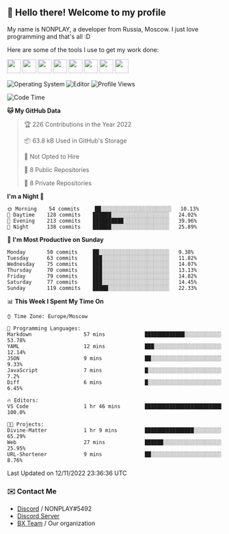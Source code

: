 ## :wave: Hello there! Welcome to my profile

My name is NONPLAY, a developer from Russia, Moscow. I just love programming and that's all :D

Here are some of the tools I use to get my work done:

<kbd><img height="32" src="https://img.icons8.com/color/2x/visual-studio-code-2019.png"></kbd>
<kbd><img height="32" src="https://img.icons8.com/color/2x/linux.png"></kbd>
<kbd><img height="32" src="https://img.icons8.com/fluent/2x/console.png"></kbd>
<kbd><img height="32" src="https://img.icons8.com/color/2x/open-source.png"></kbd>
<kbd><img height="32" src="https://img.icons8.com/color/2x/git.png"></kbd>
<kbd><img height="32" src="https://img.icons8.com/color/2x/nginx.png"></kbd>
<a href="?#gh-light-mode-only"><kbd><img height="32" src="https://img.icons8.com/metro/2x/mysql.png"></kbd></a>
<a href="?#gh-dark-mode-only"><kbd><img height="32" src="https://img.icons8.com/FFFFFF/metro/2x/mysql.png"></kbd></a>

![Operating System](https://img.shields.io/badge/OS-Windows%2010%20Pro-informational?style=for-the-badge&logo=Windows&logoColor=white&color=007ec6)
![Editor](https://img.shields.io/badge/Editor-VS%20Code-informational?style=for-the-badge&logo=Visual%20Studio%20Code&logoColor=white&color=007ec6)
![Profile Views](https://komarev.com/ghpvc/?username=NONPLAYT&color=blue&style=for-the-badge)

<!--START_SECTION:waka-->
![Code Time](http://img.shields.io/badge/Code%20Time-3%20hrs%208%20mins-blue)

**🐱 My GitHub Data** 

> 🏆 226 Contributions in the Year 2022
 > 
> 📦 63.8 kB Used in GitHub's Storage 
 > 
> 🚫 Not Opted to Hire
 > 
> 📜 8 Public Repositories 
 > 
> 🔑 8 Private Repositories  
 > 
**I'm a Night 🦉** 

```text
🌞 Morning    54 commits     ██░░░░░░░░░░░░░░░░░░░░░░░   10.13% 
🌆 Daytime    128 commits    ██████░░░░░░░░░░░░░░░░░░░   24.02% 
🌃 Evening    213 commits    ██████████░░░░░░░░░░░░░░░   39.96% 
🌙 Night      138 commits    ██████░░░░░░░░░░░░░░░░░░░   25.89%

```
📅 **I'm Most Productive on Sunday** 

```text
Monday       50 commits     ██░░░░░░░░░░░░░░░░░░░░░░░   9.38% 
Tuesday      63 commits     ███░░░░░░░░░░░░░░░░░░░░░░   11.82% 
Wednesday    75 commits     ███░░░░░░░░░░░░░░░░░░░░░░   14.07% 
Thursday     70 commits     ███░░░░░░░░░░░░░░░░░░░░░░   13.13% 
Friday       79 commits     ███░░░░░░░░░░░░░░░░░░░░░░   14.82% 
Saturday     77 commits     ███░░░░░░░░░░░░░░░░░░░░░░   14.45% 
Sunday       119 commits    █████░░░░░░░░░░░░░░░░░░░░   22.33%

```


📊 **This Week I Spent My Time On** 

```text
⌚︎ Time Zone: Europe/Moscow

💬 Programming Languages: 
Markdown                 57 mins             █████████████░░░░░░░░░░░░   53.78% 
YAML                     12 mins             ███░░░░░░░░░░░░░░░░░░░░░░   12.14% 
JSON                     9 mins              ██░░░░░░░░░░░░░░░░░░░░░░░   9.33% 
JavaScript               7 mins              █░░░░░░░░░░░░░░░░░░░░░░░░   7.2% 
Diff                     6 mins              █░░░░░░░░░░░░░░░░░░░░░░░░   6.45%

🔥 Editors: 
VS Code                  1 hr 46 mins        █████████████████████████   100.0%

🐱‍💻 Projects: 
Divine-Matter            1 hr 9 mins         ████████████████░░░░░░░░░   65.29% 
Web                      27 mins             ██████░░░░░░░░░░░░░░░░░░░   25.95% 
URL-Shortener            9 mins              ██░░░░░░░░░░░░░░░░░░░░░░░   8.76%

```


 Last Updated on 12/11/2022 23:36:36 UTC
<!--END_SECTION:waka-->

### ✉️ Contact Me

- [Discord](https://discord.com/users/597087584090587177) / NONPLAY#5492
- [Discord Server](https://discord.gg/p7cxhw7E2M)
- [BX Team](https://github.com/BX-Team) / Our organization
